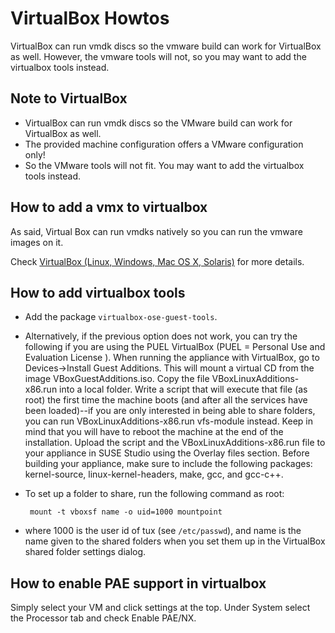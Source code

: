 # VirtualBox Howtos

VirtualBox can run vmdk discs so the vmware build can work for VirtualBox as well. However, the vmware tools will not, so you may want to add the virtualbox tools instead.

## Note to VirtualBox

* VirtualBox can run vmdk discs so the VMware build can work for VirtualBox as well.
* The provided machine configuration offers a VMware configuration only!
* So the VMware tools will not fit. You may want to add the virtualbox tools instead.


## How to add a vmx to virtualbox

As said, Virtual Box can run vmdks natively so you can run the vmware images on it.

Check [VirtualBox (Linux, Windows, Mac OS X, Solaris)][oo-virtualbox] for more details.


## How to add virtualbox tools

* Add the package `virtualbox-ose-guest-tools`.
* Alternatively, if the previous option does not work, you can try the following if you are using the PUEL VirtualBox (PUEL = Personal Use and Evaluation License ). When running the appliance with VirtualBox, go to Devices->Install Guest Additions. This will mount a virtual CD from the image VBoxGuestAdditions.iso. Copy the file VBoxLinuxAdditions-x86.run into a local folder. Write a script that will execute that file (as root) the first time the machine boots (and after all the services have been loaded)--if you are only interested in being able to share folders, you can run VBoxLinuxAdditions-x86.run vfs-module instead. Keep in mind that you will have to reboot the machine at the end of the installation. Upload the script and the VBoxLinuxAdditions-x86.run file to your appliance in SUSE Studio using the Overlay files section. Before building your appliance, make sure to include the following packages: kernel-source, linux-kernel-headers, make, gcc, and gcc-c++.
* To set up a folder to share, run the following command as root:
  
       mount -t vboxsf name -o uid=1000 mountpoint 

* where 1000 is the user id of tux (see `/etc/passwd`), and name is the name given to the shared folders when you set them up in the VirtualBox shared folder settings dialog.


## How to enable PAE support in virtualbox

Simply select your VM and click settings at the top. Under System select the Processor tab and check Enable PAE/NX.


[oo-virtualbox]: http://wiki.opensuse.org/openSUSE:How_to_use_downloaded_SUSE_Studio_appliances#VirtualBox